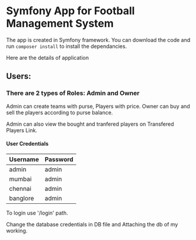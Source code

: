 # Symfony App for Football Management System

The app is created in Symfony framework.
You can download the code and run `composer install` to install the dependancies.

Here are the details of application
## Users:

### There are 2 types of Roles: Admin and Owner
Admin can create teams with purse, Players with price.
Owner can buy and sell the players according to purse balance.

Admin can also view the bought and tranfered players on Transfered Players Link.

#### User Credentials
|Username|Password|
|----|-----|
|admin|admin|
|mumbai|admin|
|chennai|admin|
|banglore|admin|

To login use '/login' path.

Change the database credentials in DB file and Attaching the db of my working.

